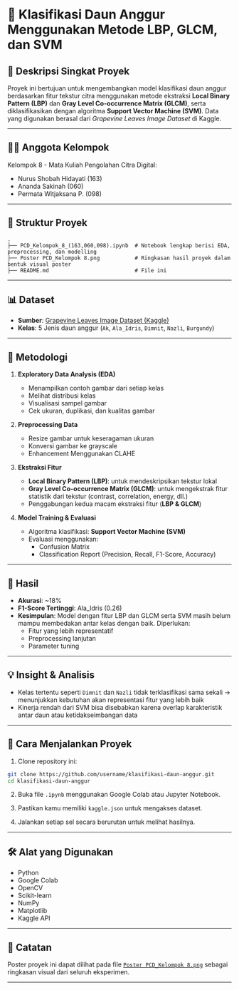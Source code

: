 
# 🍇 Klasifikasi Daun Anggur Menggunakan Metode LBP, GLCM, dan SVM

## 📌 Deskripsi Singkat Proyek

Proyek ini bertujuan untuk mengembangkan model klasifikasi daun anggur berdasarkan fitur tekstur citra menggunakan metode ekstraksi **Local Binary Pattern (LBP)** dan **Gray Level Co-occurrence Matrix (GLCM)**, serta diklasifikasikan dengan algoritma **Support Vector Machine (SVM)**. Data yang digunakan berasal dari _Grapevine Leaves Image Dataset_ di Kaggle.

---

## 👩‍💻 Anggota Kelompok

Kelompok 8 - Mata Kuliah Pengolahan Citra Digital:

- Nurus Shobah Hidayati (163)
- Ananda Sakinah (060)
- Permata Witjaksana P. (098)

---

## 📂 Struktur Proyek

```
.
├── PCD_Kelompok_8_(163,060,098).ipynb  # Notebook lengkap berisi EDA, preprocessing, dan modelling
├── Poster PCD_Kelompok 8.png           # Ringkasan hasil proyek dalam bentuk visual poster
├── README.md                           # File ini
```

---

## 📊 Dataset

- **Sumber**: [Grapevine Leaves Image Dataset (Kaggle)](https://www.kaggle.com/datasets/muratkokludataset/grapevine-leaves-image-dataset)
- **Kelas**: 5 Jenis daun anggur (`Ak`, `Ala_Idris`, `Dimnit`, `Nazli`, `Burgundy`)

---

## 🧪 Metodologi

1. **Exploratory Data Analysis (EDA)**  
   - Menampilkan contoh gambar dari setiap kelas
   - Melihat distribusi kelas
   - Visualisasi sampel gambar
   - Cek ukuran, duplikasi, dan kualitas gambar

2. **Preprocessing Data**
   - Resize gambar untuk keseragaman ukuran
   - Konversi gambar ke grayscale
   - Enhancement Menggunakan CLAHE

4. **Ekstraksi Fitur**  
   - **Local Binary Pattern (LBP)**: untuk mendeskripsikan tekstur lokal
   - **Gray Level Co-occurrence Matrix (GLCM)**: untuk mengekstrak fitur statistik dari tekstur (contrast, correlation, energy, dll.)
   - Penggabungan kedua macam ekstraksi fitur (**LBP & GLCM**)

5. **Model Training & Evaluasi**
   - Algoritma klasifikasi: **Support Vector Machine (SVM)**
   - Evaluasi menggunakan:
     - Confusion Matrix
     - Classification Report (Precision, Recall, F1-Score, Accuracy)

---

## 🧾 Hasil

- **Akurasi**: ~18%
- **F1-Score Tertinggi**: Ala_Idris (0.26)
- **Kesimpulan**: Model dengan fitur LBP dan GLCM serta SVM masih belum mampu membedakan antar kelas dengan baik. Diperlukan:
  - Fitur yang lebih representatif
  - Preprocessing lanjutan
  - Parameter tuning

---

## 💡 Insight & Analisis

- Kelas tertentu seperti `Dimnit` dan `Nazli` tidak terklasifikasi sama sekali → menunjukkan kebutuhan akan representasi fitur yang lebih baik
- Kinerja rendah dari SVM bisa disebabkan karena overlap karakteristik antar daun atau ketidakseimbangan data

---

## 🚀 Cara Menjalankan Proyek

1. Clone repository ini:

```bash
git clone https://github.com/username/klasifikasi-daun-anggur.git
cd klasifikasi-daun-anggur
```

2. Buka file `.ipynb` menggunakan Google Colab atau Jupyter Notebook.

3. Pastikan kamu memiliki `kaggle.json` untuk mengakses dataset.

4. Jalankan setiap sel secara berurutan untuk melihat hasilnya.

---

## 🛠️ Alat yang Digunakan

- Python
- Google Colab
- OpenCV
- Scikit-learn
- NumPy
- Matplotlib
- Kaggle API

---

## 📌 Catatan

Poster proyek ini dapat dilihat pada file [`Poster PCD_Kelompok 8.png`](./Poster%20PCD_Kelompok%208.png) sebagai ringkasan visual dari seluruh eksperimen.

---


